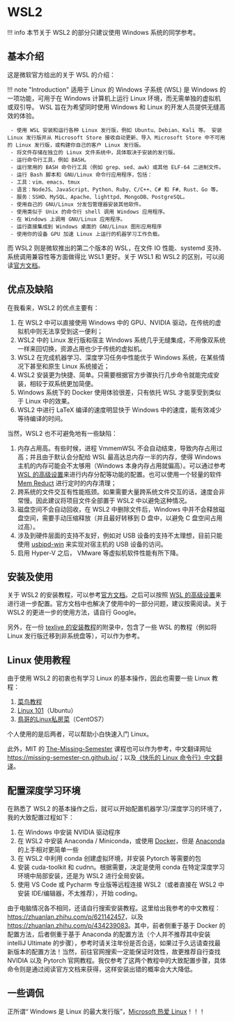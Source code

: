 # WSL2

!!! info
     本节关于 WSL2 的部分只建议使用 Windows 系统的同学参考。

## 基本介绍

这是微软官方给出的关于 WSL 的介绍：

!!! note "Introduction"
     适用于 Linux 的 Windows 子系统 (WSL) 是 Windows 的一项功能，可用于在 Windows 计算机上运行 Linux 环境，而无需单独的虚拟机或双引导。 WSL 旨在为希望同时使用 Windows 和 Linux 的开发人员提供无缝高效的体验。

     - 使用 WSL 安装和运行各种 Linux 发行版，例如 Ubuntu、Debian、Kali 等。 安装 Linux 发行版并从 Microsoft Store 接收自动更新、导入 Microsoft Store 中不可用的 Linux 发行版，或构建你自己的客户 Linux 发行版。
     - 将文件存储在独立的 Linux 文件系统中，具体取决于安装的发行版。
     - 运行命令行工具，例如 BASH。
     - 运行常用的 BASH 命令行工具（例如 grep、sed、awk）或其他 ELF-64 二进制文件。
     - 运行 Bash 脚本和 GNU/Linux 命令行应用程序，包括：
     - 工具：vim、emacs、tmux
     - 语言：NodeJS、JavaScript、Python、Ruby、C/C++、C# 和 F#、Rust、Go 等。
     - 服务：SSHD、MySQL、Apache、lighttpd、MongoDB、PostgreSQL。
     - 使用自己的 GNU/Linux 分发包管理器安装其他软件。
     - 使用类似于 Unix 的命令行 shell 调用 Windows 应用程序。
     - 在 Windows 上调用 GNU/Linux 应用程序。
     - 运行直接集成到 Windows 桌面的 GNU/Linux 图形应用程序
     - 使用你的设备 GPU 加速 Linux 上运行的机器学习工作负载。

而 WSL2 则是微软推出的第二个版本的 WSL，在文件 IO 性能、systemd 支持、系统调用兼容性等方面做得比 WSL1 更好。关于 WSL1 和 WSL2 的区别，可以阅读[官方文档](https://learn.microsoft.com/zh-cn/windows/wsl/compare-versions)。

## 优点及缺陷

在我看来，WSL2 的优点主要有：

1. 在 WSL2 中可以直接使用 Windows 中的 GPU、NVIDIA 驱动，在传统的虚拟机中则无法享受到这一便利；
2. WSL2 中的 Linux 发行版和宿主 Windows 系统几乎无缝集成，不用像双系统一样来回切换，资源占用也少于传统的虚拟机。
3. WSL2 在完成机器学习、深度学习任务中性能优于 Windows 系统，在某些情况下甚至和原生 Linux 系统接近；
4. WSL2 安装更为快捷、简单。只需要根据官方步骤执行几步命令就能完成安装，相较于双系统更加简便。
5. Windows 系统下的 Docker 使用体验很差，只有依托 WSL 才能享受到类似于 Linux 中的效果。
6. WSL2 中进行 LaTeX 编译的速度明显快于 Windows 中的速度，能有效减少等待编译的时间。

当然，WSL2 也不可避免地有一些缺陷：

1. 内存占用高。有些时候，进程 VmmemWSL 不会自动结束，导致内存占用过高；并且由于默认会分配给 WSL 最高达总内存一半的内存，使得 Windows 主机的内存可能会不太够用（Windows 本身内存占用就偏高）。可以通过参考 [WSL 的高级设置](https://learn.microsoft.com/en-us/windows/wsl/wsl-config)来进行内存分配等功能的配置。也可以使用一个轻量的软件 [Mem Reduct](https://github.com/henrypp/memreduct) 进行定时的内存清理；
2. 跨系统的文件交互有性能瓶颈。如果需要大量跨系统文件交互的话，速度会非常慢。因此建议将项目文件全部置于 WSL2 中以避免这种情况。
3. 磁盘空间不会自动回收，在 WSL2 中删除文件后，Windows 中并不会释放磁盘空间，需要手动压缩释放（并且最好转移到 D 盘中，以避免 C 盘空间占用过高）。
4. 涉及到硬件层面的支持不友好，例如对 USB 设备的支持不太理想，目前只能使用 [usbipd-win](https://github.com/dorssel/usbipd-win) 来实现对宿主机的 USB 设备的访问。
5. 启用 Hyper-V 之后， VMware 等虚拟机软件性能有所下降。

## 安装及使用

关于 WSL2 的安装教程，可以参考[官方文档](https://learn.microsoft.com/en-us/windows/wsl/install)。之后可以按照 [WSL 的高级设置](https://learn.microsoft.com/en-us/windows/wsl/wsl-config)来进行进一步配置。官方文档中也解决了使用中的一部分问题，建议按需阅读。关于 WSL2 的更进一步的使用方法，请自行 Google。

另外，在一份 [texlive 的安装教程](https://tug.ctan.org/info/install-latex-guide-zh-cn/install-latex-guide-zh-cn.pdf)的附录中，包含了一些 WSL 的教程（例如将 Linux 发行版迁移到非系统盘等），可以作为参考。

## Linux 使用教程

由于使用 WSL2 的初衷也有学习 Linux 的基本操作，因此也需要一些 Linux 教程：

1. [菜鸟教程](https://www.runoob.com/linux/linux-tutorial.html)
2. [Linux 101](https://101.lug.ustc.edu.cn/)（Ubuntu）
3. [鳥哥的Linux私房菜](https://linux.vbird.org/)（CentOS7）

个人使用的是后两者，可以帮助小白快速入门 Linux。

此外，MIT 的 [The-Missing-Semester](https://missing.csail.mit.edu/2020/) 课程也可以作为参考，中文翻译网址 <https://missing-semester-cn.github.io/>；以及[《快乐的 Linux 命令行》中文翻译](https://billie66.github.io/TLCL/)。

## 配置深度学习环境

在熟悉了 WSL2 的基本操作之后，就可以开始配置机器学习/深度学习的环境了，我的大致配置过程如下：

1. 在 Windows 中安装 NVIDIA 驱动程序
2. 在 WSL2 中安装 Anaconda / Miniconda，或使用 [Docker](./Docker.md)，但是 [Anaconda](./Anaconda.md) 的上手相对更简单一些
3. 在 WSL2 中利用 conda 创建虚拟环境，并安装 Pytorch 等需要的包
4. 安装 cuda-toolkit 和 cudnn。根据需要，决定是使用 conda 在特定深度学习环境中局部安装，还是为 WSL2 进行全局安装。
5. 使用 VS Code 或 Pycharm 专业版等远程连接 WSL2（或者直接在 WSL2 中安装 IDE/编辑器，不太推荐），开始 coding。

由于电脑情况各不相同，还请自行搜索安装教程。这里给出我参考的中文教程：<https://zhuanlan.zhihu.com/p/621142457>，以及 <https://zhuanlan.zhihu.com/p/434239083>。其中，前者侧重于基于 Docker 的配置方法，后者侧重于基于 Anaconda 的配置方法（个人并不推荐其中安装 intelliJ Ultimate 的步骤），参考时请关注年份是否合适，如果过于久远请查找最新版本的配置方法！当然，前往官网搜索一定能保证时效性，故更推荐自行查找 NVIDIA 以及 Pytorch 官网教程。我仅参考了这两个教程中的大致配置步骤，具体命令则是通过阅读官方文档来获得，这样安装出错的概率会大大降低。

## 一些调侃

正所谓“ Windows 是 Linux 的最大发行版”，[Microsoft 热爱 Linux](https://learn.microsoft.com/zh-cn/windows/wsl/about#microsoft-loves-linux)！！！
